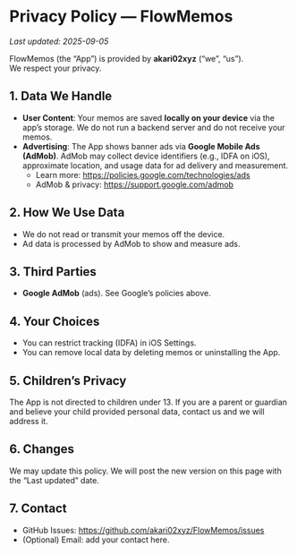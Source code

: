﻿# Privacy Policy — FlowMemos

_Last updated: 2025-09-05_

FlowMemos (the “App”) is provided by **akari02xyz** (“we”, “us”).  
We respect your privacy.

## 1. Data We Handle
- **User Content**: Your memos are saved **locally on your device** via the app’s storage. We do not run a backend server and do not receive your memos.
- **Advertising**: The App shows banner ads via **Google Mobile Ads (AdMob)**. AdMob may collect device identifiers (e.g., IDFA on iOS), approximate location, and usage data for ad delivery and measurement.
  - Learn more: https://policies.google.com/technologies/ads  
  - AdMob & privacy: https://support.google.com/admob

## 2. How We Use Data
- We do not read or transmit your memos off the device.
- Ad data is processed by AdMob to show and measure ads.

## 3. Third Parties
- **Google AdMob** (ads). See Google’s policies above.

## 4. Your Choices
- You can restrict tracking (IDFA) in iOS Settings.
- You can remove local data by deleting memos or uninstalling the App.

## 5. Children’s Privacy
The App is not directed to children under 13. If you are a parent or guardian and believe your child provided personal data, contact us and we will address it.

## 6. Changes
We may update this policy. We will post the new version on this page with the “Last updated” date.

## 7. Contact
- GitHub Issues: https://github.com/akari02xyz/FlowMemos/issues
- (Optional) Email: add your contact here.
